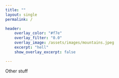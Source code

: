 ```yaml
---
title: "" 
layout: single
permalink: /

header: 
    overlay_color: "#f7e"
    overlay_filter: "0.0"
    overlay_image: /assets/images/mountains.jpeg
    excerpt: "hell"
    show_overlay_excerpt: false

---
```


Other stuff
